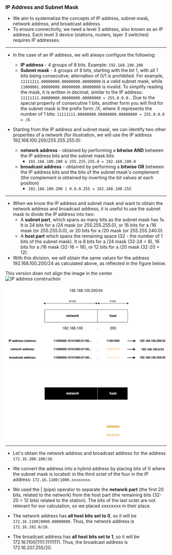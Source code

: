 ### IP Address and Subnet Mask

- We aim to systematize the concepts of IP address, subnet mask, network address, and broadcast address.
- To ensure connectivity, we need a level 3 address, also known as an IP address. Each level 3 device (stations, routers, layer 3 switches) requires IP addresses.

------------------------------------------------------------------------

- In the case of an IP address, we will always configure the following:
    - **IP address** - 4 groups of 8 bits. Example: `192.168.100.200`
    -   **Subnet mask** - 4 groups of 8 bits, starting with the bit 1, with all 1 bits being consecutive; alternation of 0/1 is prohibited. For example, `11111111.00000000.00000000.00000000` is a valid subnet mask, while `11000001.00000000.00000000.00000000` is invalid. To simplify reading the mask, it is written in decimal, similar to the IP address:
        `11111111.00000000.00000000.00000000 = 255.0.0.0.`. Due to the special property of consecutive 1 bits, another form you will find for the subnet mask is the prefix form: /X, where X represents the number of 1 bits:
        `11111111.00000000.00000000.00000000 = 255.0.0.0 = /8`.

- Starting from the IP address and subnet mask, we can identify two other properties of a network (for illustration, we will use the IP address 192.168.100.200/255.255.255.0):
    - **network address** - obtained by performing a **bitwise AND** between the IP address bits and the subnet mask bits
        - `192.168.100.200 & 255.255.255.0 = 192.168.100.0`
    - **broadcast address** -  obtained by performing a **bitwise OR** between the IP address bits and the bits of the subnet mask's complement (the complement is obtained by inverting the bit values at each position)
        - `192.168.100.200 | 0.0.0.255 = 192.168.100.255`

------------------------------------------------------------------------

- When we know the IP address and subnet mask and want to obtain the network address and broadcast address, it is useful to use the subnet mask to divide the IP address into two:
    - A **subnet part**, which spans as many bits as the subnet mask has 1s. It is 24 bits for a /24 mask (or 255.255.255.0), or 16 bits for a /16 mask (or 255.255.0.0), or 20 bits for a /20 mask (or 255.255.240.0).
    - A **host part** which spans the remaining space (32 - the number of 1 bits of the subnet mask). It is 8 bits for a /24 mask (32-24 = 8), 16 bits for a /16 mask (32-16 = 16), or 12 bits for a /20 mask (32-20 = 12).
- With this division, we will obtain the same values for the address 192.168.100.200/24 as calculated above, as reflected in the figure below.

This version doen not align the image in the center
![IP address construction](./assets/ip-addr-detailed.svg)

![IP address construction](./assets/ip-addr-detailed-light.svg#light)![IP address construction](./assets/ip-addr-detailed-dark.svg#dark)

------------------------------------------------------------------------

- Let's obtain the network address and broadcast address for the address `172.16.200.100/20`.
- We convert the address into a hybrid address by placing bits of 0 where the subnet mask is located: in the third octet of the four in the IP address: `172.16.1100|1000.xxxxxxxx`.
- We used the | (pipe) operator to separate the **network part** (the first 20 bits, related to the network) from the host part (the remaining bits (32-20 = 12 bits) related to the station). The bits of the last octet are not relevant for our calculation, so we placed xxxxxxxx in their place.

- The network address has **all host bits set to 0**, so it will be `172.16.1100|0000.00000000`. Thus, the network address is `172.16.192.0/20`.
- The broadcast address has **all host bits set to 1**, so it will be 172.16.1100|1111.11111111. Thus, the broadcast address is 172.16.207.255/20.
